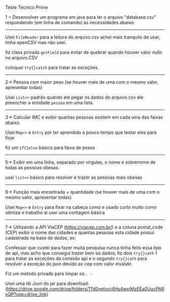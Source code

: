 Teste Tecnico Prime

1 = Desenvolver um programa em java para ler o arquivo "database.csv" respondendo (em linha de comando) às necessidades abaixo:

---
Usei `FileReader` para a leitura do arquivo.csv achei mais tranquilo de usar, tinha openCSV mas não usei.

fiz class privada `getField` para evitar de quebrar quando houver valor nullo no arquivo.CSV

coloquei `try{}catch` para tratar as exceções.

---
2-> Pessoa com maior peso (se houver mais de uma com o mesmo valor, apresentar todas)

Usei `List<>` padrão quando ele pegar os dados do arquivo.csv ele preencher a entidade `pessoa` em uma lista.

---
3-> Calcular IMC e exibir quantas pessoas existem em cada uma das faixas abaixo.

Usei `Map<>` e `Entry` por ter aprendido a pouco tempo que testar eles para fixar

fiz um `if{}else` básico para faixa de pesos

---
5-> Exibir em uma linha, separado por vírgulas, o nome e sobrenome de todas as pessoas obesas.

usei `list<>` básico para resolver e trazer as pessoas mais obesas

---
6-> Função mais encontrada + quantidade (se houver mais de uma com o mesmo valor, apresentar todas)

Usei `Map<>` e `Entry` para fixar na cabeça como e usado curto muito como otimiza o trabalho 
ai usei uma contagem básica

---
7-> Utilizando a API ViaCEP (https://viacep.com.br/) e a coluna postal_code (CEP) exibir o nome das cidades e quantas pessoas esta cidade possui cadastrada na base de dados, ex:

Confessar que custei para fazer muita pesquisa nunca tinha feito essa tipo de api, mas acho que consegui trazer bem os dados,
fiz dois `try{}cath` 1 para tratar as exceções da conexão api e o segundo `try{}cath` para resolver a exceção do json devido ao cep com valor invalido

Fiz um método privado para limpar os `. -`

Usei uma lib Json do jar para download:(https://drive.google.com/drive/folders/1Td0yetiycj4Hs4wpiMzEEa0UucPARxQP?usp=drive_link)